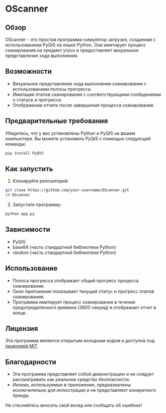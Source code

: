 # OScanner

## Обзор

OScanner - это простая программа-симулятор загрузки, созданная с использованием PyQt5 на языке Python. Она имитирует процесс сканирования на предмет угроз и предоставляет визуальное представление хода выполнения.

## Возможности

- Визуальное представление хода выполнения сканирования с использованием полосы прогресса.
- Имитация этапов сканирования с соответствующими сообщениями о статусе и прогрессе.
- Отображение отчета после завершения процесса сканирования.

## Предварительные требования

Убедитесь, что у вас установлены Python и PyQt5 на вашем компьютере. Вы можете установить PyQt5 с помощью следующей команды:

```bash
pip install PyQt5
```

## Как запустить

1. Клонируйте репозиторий:

```bash
git clone https://github.com/your-username/OScanner.git
cd OScanner
```

2. Запустите программу:

```bash
python app.py
```

## Зависимости

- PyQt5
- base64 (часть стандартной библиотеки Python)
- random (часть стандартной библиотеки Python)

## Использование

- Полоса прогресса отображает общий прогресс процесса сканирования.
- Окно приложения показывает текущий статус и прогресс этапов сканирования.
- Программа имитирует процесс сканирования в течение предопределенного времени (3600 секунд) и отображает отчет в конце.

## Лицензия

Эта программа является открытым исходным кодом и доступна под [лицензией MIT](LICENSE).

## Благодарности

- Эта программа представляет собой демонстрацию и не следует рассматривать как реальное средство безопасности.
- Иконки, используемые в приложении, предназначены исключительно для иллюстрации и не представляют конкретного бренда.

Не стесняйтесь вносить свой вклад или сообщать об ошибках!